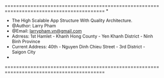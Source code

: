 =========================================================================================
*
* The High Scalable App Structure With Quality Architecture.
* @Author: Larry Pham
* @Email: larrypham.vn@gmail.com
* Adrress: 1st Hamlet - Khanh Hong County - Yen Khanh District - Ninh Binh Province
* Current Address: 40th - Nguyen Dinh Chieu Street - 3rd District - Saigon City
*
=========================================================================================
